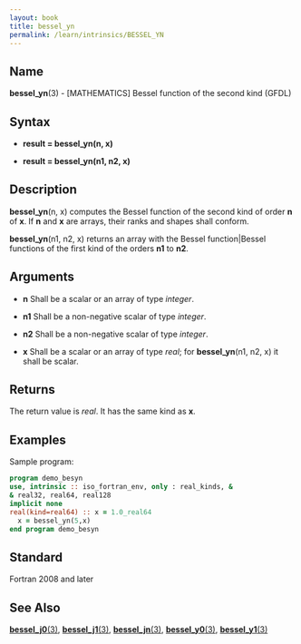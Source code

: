 ```yaml
---
layout: book
title: bessel_yn
permalink: /learn/intrinsics/BESSEL_YN
---
```

## __Name__

__bessel\_yn__(3) - \[MATHEMATICS\] Bessel function of the second kind
(GFDL)

## __Syntax__

  - __result = bessel\_yn(n, x)__

  - __result = bessel\_yn(n1, n2, x)__

## __Description__

__bessel\_yn__(n, x) computes the Bessel function of the second
kind of order __n__ of __x__. If __n__ and __x__ are arrays, their ranks and shapes
shall conform.

__bessel\_yn__(n1, n2, x) returns an array with the Bessel
function\|Bessel functions of the first kind of the orders __n1__ to __n2__.

## __Arguments__

  - __n__
    Shall be a scalar or an array of type _integer_.

  - __n1__
    Shall be a non-negative scalar of type _integer_.

  - __n2__
    Shall be a non-negative scalar of type _integer_.

  - __x__
    Shall be a scalar or an array of type _real_; for __bessel\_yn__(n1,
    n2, x) it shall be scalar.

## __Returns__

The return value is _real_. It has the same kind as __x__.

## __Examples__

Sample program:

```fortran
program demo_besyn
use, intrinsic :: iso_fortran_env, only : real_kinds, &
& real32, real64, real128
implicit none
real(kind=real64) :: x = 1.0_real64
  x = bessel_yn(5,x)
end program demo_besyn
```

## __Standard__

Fortran 2008 and later

## __See Also__

[__bessel\_j0__(3)](BESSEL_J0),
[__bessel\_j1__(3)](BESSEL_J1),
[__bessel\_jn__(3)](BESSEL_JN),
[__bessel\_y0__(3)](BESSEL_Y0),
[__bessel\_y1__(3)](BESSEL_Y1)
